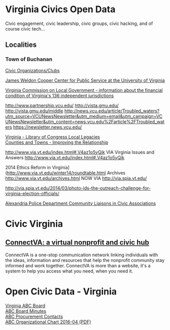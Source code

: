 # Virginia Civics Open Data  

Civic engagement, civic leadership, civic groups, civic hacking, and of course civic tech...  

## Localities  

### Town of Buchanan  
[Civic Organizations/Clubs](http://www.townofbuchanan.com/government/civic-organizationsclubs/)  





[James Weldon Cooper Center for Public Service at the University of Virginia](http://www.coopercenter.org)  



[Virginia Commission on Local Government - information about the financial condition of Virginia's 136 independent jurisdictions](http://www.dhcd.virginia.gov/CommissiononLocalGovernment/default.htm)  


http://www.partnership.vcu.edu/
http://vista.gmu.edu/
http://vista.gmu.edu/middle
http://news.vcu.edu/article/Troubled_waters?utm_source=VCUNewsNewsletter&utm_medium=email&utm_campaign=VCUNewsNewsletter&utm_content=news.vcu.edu%2Farticle%2FTroubled_waters
https://newsletter.news.vcu.edu/

[Virginia &#45; Library of Congress Local Legacies](http://lcweb2.loc.gov/diglib/legacies/VA/index.html)  
[Counties and Towns - Improving the Relationship](http://www.via.vt.edu/fall99/county.html)  

http://www.via.vt.edu/index.html#.V4az1o5yQik
VIA
Virginia Issues and Answers
http://www.via.vt.edu/index.html#.V4az1o5yQik

2014 Ethics Reform in Virginia](http://www.via.vt.edu/winter14/roundtable.html
Archives 	http://www.via.vt.edu/archives.html
NOW VIA 	http://via.spia.vt.edu/


http://via.spia.vt.edu/2014/03/photo-ids-the-outreach-challenge-for-virginia-election-officials/



<a href="http://hrcce.org/resources/32-an-article-about-hrcce-and-civic-engagement">

[Alexandria Police Department Community Liaisons in Civic Associations](https://www.alexandriava.gov/uploadedFiles/police/CIVIC%20ASSOCIATIONS(1).pdf)  

# Civic Virginia  

## [ConnectVA: a virtual nonprofit and civic hub](https://www.connectva.org/)  
ConnectVA is a one-stop communication network linking individuals with the ideas, information and resources that help the nonprofit community stay informed and work together. ConnectVA is more than a website, it's a system to help you access what you need, when you need it.  

# Open Civic Data - Virginia
[Virginia ABC Board](https://www.abc.virginia.gov/about/agency-overview/abc-board)  
[ABC Board Minutes](https://www.abc.virginia.gov/about/agency-overview/abc-board/board-minutes)  
[ABC Procurement Contacts](https://www.abc.virginia.gov/about/procurement/purchasing-contact)  
[ABC Organizational Chart 2016-04 (PDF)](https://www.abc.virginia.gov/library/about/pdfs/abc_orgchart_april2016.pdf)  
